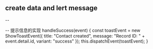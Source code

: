 ## create data and lert message
--         <lightning-record-form
            object-api-name={objectApiName}
            fields={fields}
            onsuccess={handleSuccess}>
        </lightning-record-form>

-- 提示信息的实现
    handleSuccess(event) {
        const toastEvent = new ShowToastEvent({
            title: "Contact created",
            message: "Record ID: " + event.detail.id,
            variant: "success"
        });
        this.dispatchEvent(toastEvent);
    }